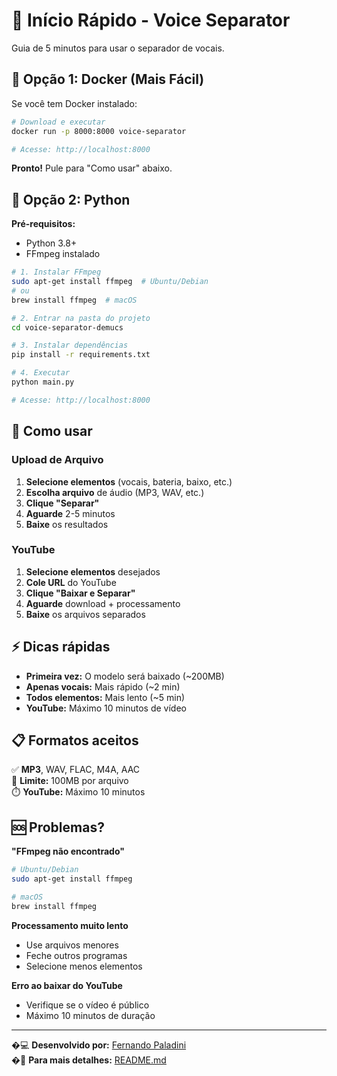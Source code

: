 # 🚀 Início Rápido - Voice Separator

Guia de 5 minutos para usar o separador de vocais.

## 🐳 Opção 1: Docker (Mais Fácil)

Se você tem Docker instalado:

```bash
# Download e executar
docker run -p 8000:8000 voice-separator

# Acesse: http://localhost:8000
```

**Pronto!** Pule para "Como usar" abaixo.

## 🐍 Opção 2: Python

**Pré-requisitos:**
- Python 3.8+
- FFmpeg instalado

```bash
# 1. Instalar FFmpeg
sudo apt-get install ffmpeg  # Ubuntu/Debian
# ou
brew install ffmpeg  # macOS

# 2. Entrar na pasta do projeto
cd voice-separator-demucs

# 3. Instalar dependências  
pip install -r requirements.txt

# 4. Executar
python main.py

# Acesse: http://localhost:8000
```

## 🎵 Como usar

### Upload de Arquivo
1. **Selecione elementos** (vocais, bateria, baixo, etc.)
2. **Escolha arquivo** de áudio (MP3, WAV, etc.)
3. **Clique "Separar"**
4. **Aguarde** 2-5 minutos
5. **Baixe** os resultados

### YouTube
1. **Selecione elementos** desejados
2. **Cole URL** do YouTube
3. **Clique "Baixar e Separar"**
4. **Aguarde** download + processamento
5. **Baixe** os arquivos separados

## ⚡ Dicas rápidas

- **Primeira vez:** O modelo será baixado (~200MB)
- **Apenas vocais:** Mais rápido (~2 min)
- **Todos elementos:** Mais lento (~5 min)
- **YouTube:** Máximo 10 minutos de vídeo

## 📋 Formatos aceitos

✅ **MP3**, WAV, FLAC, M4A, AAC  
📏 **Limite:** 100MB por arquivo  
⏱️ **YouTube:** Máximo 10 minutos

## 🆘 Problemas?

**"FFmpeg não encontrado"**
```bash
# Ubuntu/Debian
sudo apt-get install ffmpeg

# macOS
brew install ffmpeg
```

**Processamento muito lento**
- Use arquivos menores
- Feche outros programas
- Selecione menos elementos

**Erro ao baixar do YouTube**
- Verifique se o vídeo é público
- Máximo 10 minutos de duração

---

�‍💻 **Desenvolvido por:** [Fernando Paladini](https://github.com/paladini)  
�📖 **Para mais detalhes:** [README.md](README.md)
